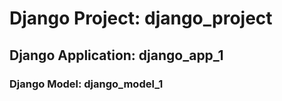 # Django Project: django_project
## Django Application: django_app_1
### Django Model: django_model_1
